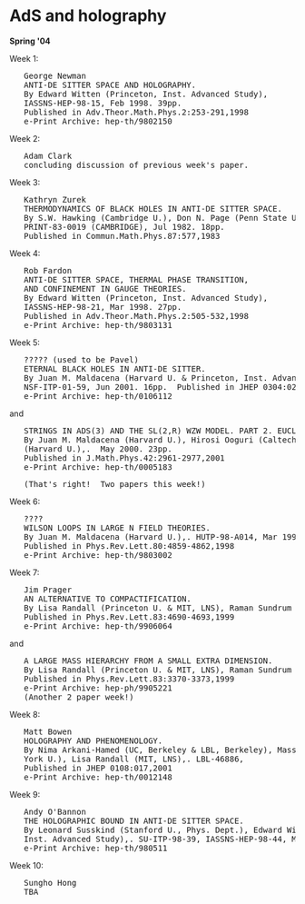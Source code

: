 <div id="globalWrapper">
		<div id="column-content">
	<div id="content">
		<a name="top" id="top"></a>
				<h1 class="firstHeading">AdS and holography</h1>
		<div id="bodyContent">
			<div id="contentSub"></div>
			<p><b>Spring '04</b>
</p>
<p>Week 1:
</p>
<pre>   George Newman
   ANTI-DE SITTER SPACE AND HOLOGRAPHY.
   By Edward Witten (Princeton, Inst. Advanced Study),
   IASSNS-HEP-98-15, Feb 1998. 39pp.
   Published in Adv.Theor.Math.Phys.2:253-291,1998
   e-Print Archive: hep-th/9802150
</pre>
<p>Week 2:
</p>
<pre>   Adam Clark
   concluding discussion of previous week's paper.
</pre>
<p>Week 3:
</p>
<pre>   Kathryn Zurek
   THERMODYNAMICS OF BLACK HOLES IN ANTI-DE SITTER SPACE.
   By S.W. Hawking (Cambridge U.), Don N. Page (Penn State U.),.
   PRINT-83-0019 (CAMBRIDGE), Jul 1982. 18pp.
   Published in Commun.Math.Phys.87:577,1983
</pre>
<p>Week 4:
</p>
<pre>   Rob Fardon
   ANTI-DE SITTER SPACE, THERMAL PHASE TRANSITION,
   AND CONFINEMENT IN GAUGE THEORIES.
   By Edward Witten (Princeton, Inst. Advanced Study),
   IASSNS-HEP-98-21, Mar 1998. 27pp.
   Published in Adv.Theor.Math.Phys.2:505-532,1998
   e-Print Archive: hep-th/9803131
</pre>
<p>Week 5:
</p>
<pre>   ????? (used to be Pavel)
   ETERNAL BLACK HOLES IN ANTI-DE SITTER.
   By Juan M. Maldacena (Harvard U. & Princeton, Inst. Advanced Study),
   NSF-ITP-01-59, Jun 2001. 16pp.  Published in JHEP 0304:021,2003
   e-Print Archive: hep-th/0106112
</pre>
<p>and
</p>
<pre>   STRINGS IN ADS(3) AND THE SL(2,R) WZW MODEL. PART 2. EUCLIDEAN BLACK HOLE.
   By Juan M. Maldacena (Harvard U.), Hirosi Ooguri (Caltech), John Son
   (Harvard U.),.  May 2000. 23pp.
   Published in J.Math.Phys.42:2961-2977,2001
   e-Print Archive: hep-th/0005183
</pre>
<pre>   (That's right!  Two papers this week!)
</pre>
<p>Week 6:
</p>
<pre>   ????
   WILSON LOOPS IN LARGE N FIELD THEORIES.
   By Juan M. Maldacena (Harvard U.),. HUTP-98-A014, Mar 1998. 11pp.
   Published in Phys.Rev.Lett.80:4859-4862,1998
   e-Print Archive: hep-th/9803002
</pre>
<p>Week 7:
</p>
<pre>   Jim Prager
   AN ALTERNATIVE TO COMPACTIFICATION.
   By Lisa Randall (Princeton U. & MIT, LNS), Raman Sundrum (Boston U.),.
   Published in Phys.Rev.Lett.83:4690-4693,1999
   e-Print Archive: hep-th/9906064
</pre>
<p>and
</p>
<pre>   A LARGE MASS HIERARCHY FROM A SMALL EXTRA DIMENSION.
   By Lisa Randall (Princeton U. & MIT, LNS), Raman Sundrum (Boston U.),.
   Published in Phys.Rev.Lett.83:3370-3373,1999
   e-Print Archive: hep-ph/9905221
   (Another 2 paper week!)
</pre>
<p>Week 8:
</p>
<pre>   Matt Bowen
   HOLOGRAPHY AND PHENOMENOLOGY.
   By Nima Arkani-Hamed (UC, Berkeley & LBL, Berkeley), Massimo Porrati (New
   York U.), Lisa Randall (MIT, LNS),. LBL-46886,
   Published in JHEP 0108:017,2001
   e-Print Archive: hep-th/0012148
</pre>
<p>Week 9:
</p>
<pre>   Andy O'Bannon
   THE HOLOGRAPHIC BOUND IN ANTI-DE SITTER SPACE.
   By Leonard Susskind (Stanford U., Phys. Dept.), Edward Witten (Princeton,
   Inst. Advanced Study),. SU-ITP-98-39, IASSNS-HEP-98-44, May 1998. 10pp.
   e-Print Archive: hep-th/980511
</pre>
<p>Week 10:
</p>
<pre>   Sungho Hong
   TBA
</pre>
